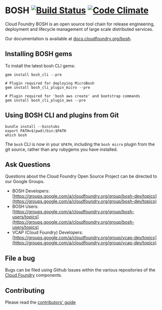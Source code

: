 # BOSH [![Build Status](https://travis-ci.org/cloudfoundry/bosh.png?branch=master)](https://travis-ci.org/cloudfoundry/bosh) [![Code Climate](https://codeclimate.com/github/cloudfoundry/bosh.png)](https://codeclimate.com/github/cloudfoundry/bosh)

Cloud Foundry BOSH is an open source tool chain for release engineering,
deployment and lifecycle management of large scale distributed services.

Our documentation is available at [docs.cloudfoundry.org/bosh](http://docs.cloudfoundry.org/bosh).

## Installing BOSH gems

To install the latest bosh CLI gems:

```
gem install bosh_cli --pre

# Plugin required for deploying MicroBosh
gem install bosh_cli_plugin_micro --pre

# Plugin required for 'bosh aws create' and bootstrap commands
gem install bosh_cli_plugin_aws --pre
```

## Using BOSH CLI and plugins from Git

```
bundle install --binstubs
export PATH=$(pwd)/bin:$PATH
which bosh
```

The `bosh` CLI is now in your `$PATH`, including the `bosh micro` plugin from the git source, rather than any rubygems you have installed.



## Ask Questions

Questions about the Cloud Foundry Open Source Project can be directed to our Google Groups.

* BOSH Developers: [https://groups.google.com/a/cloudfoundry.org/group/bosh-dev/topics](https://groups.google.com/a/cloudfoundry.org/group/bosh-dev/topics)
* BOSH Users: [https://groups.google.com/a/cloudfoundry.org/group/bosh-users/topics](https://groups.google.com/a/cloudfoundry.org/group/bosh-users/topics)
* VCAP (Cloud Foundry) Developers: [https://groups.google.com/a/cloudfoundry.org/group/vcap-dev/topics](https://groups.google.com/a/cloudfoundry.org/group/vcap-dev/topics)

## File a bug

Bugs can be filed using Github Issues within the various repositories of the
[Cloud Foundry](http://github.com/cloudfoundry) components.

## Contributing

Please read the [contributors' guide](CONTRIBUTING.md)
